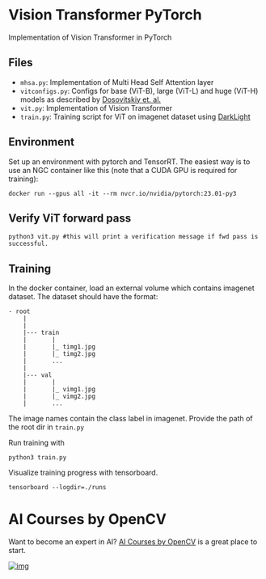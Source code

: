 # Vision Transformer PyTorch

Implementation of Vision Transformer in PyTorch

## Files
- `mhsa.py`: Implementation of Multi Head Self Attention layer
- `vitconfigs.py`: Configs for base (ViT-B), large (ViT-L) and huge (ViT-H) models as described by [Dosovitskiy et. al.](https://arxiv.org/abs/2010.11929)
- `vit.py`: Implementation of Vision Transformer
- `train.py`: Training script for ViT on imagenet dataset using [DarkLight](https://github.com/dataplayer12/darklight)

## Environment
Set up an environment with pytorch and TensorRT. The easiest way is to use an NGC container like this (note that a CUDA GPU is required for training):

```Shell
docker run --gpus all -it --rm nvcr.io/nvidia/pytorch:23.01-py3
```

## Verify ViT forward pass
```Shell
python3 vit.py #this will print a verification message if fwd pass is successful.
```

## Training
In the docker container, load an external volume which contains imagenet dataset. The dataset should have the format:
```Shell
- root
	|
	|
	|--- train
	|		|
	|		|_ timg1.jpg
	|		|_ timg2.jpg
	|		...
	|
	|--- val
	|		|
	|		|_ vimg1.jpg
	|		|_ vimg2.jpg
	|		...
```
The image names contain the class label in imagenet. 
Provide the path of the root dir in `train.py`

Run training with
```Shell
python3 train.py
```
Visualize training progress with tensorboard.
```Shell
tensorboard --logdir=./runs
```

# AI Courses by OpenCV

Want to become an expert in AI? [AI Courses by OpenCV](https://opencv.org/courses/) is a great place to start.

[![img](https://camo.githubusercontent.com/5c10c2db6c1c005a3846ca4e1774a650346ef7e0be436aa7b39e50210d2a80af/68747470733a2f2f6c6561726e6f70656e63762e636f6d2f77702d636f6e74656e742f75706c6f6164732f323032332f30312f41492d436f75727365732d42792d4f70656e43562d4769746875622e706e67)](https://opencv.org/courses/)
